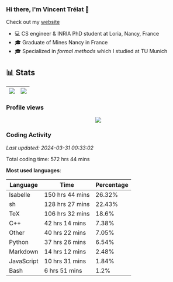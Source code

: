 ### Hi there, I'm Vincent Trélat 👋

Check out my [website](https://vtrelat.github.io)

-   💻 CS engineer & INRIA PhD student at Loria, Nancy, France
-   🎓 Graduate of Mines Nancy in France
-   🎓 Specialized in _formal methods_ which I studied at TU Munich

## 📊 **Stats**

| <img align="center" src="https://readme-stats.clckblog.space/api?username=VTrelat&show_icons=true&include_all_commits=true&theme=tokyonight&hide_border=true" /> | <img align="center" src="https://readme-stats.clckblog.space/api/top-langs/?username=VTrelat&layout=compact&theme=tokyonight&hide_border=true" /> |
| ---------------------------------------------------------------------------------------------------------------------------------------------------------------- | ------------------------------------------------------------------------------------------------------------------------------------------------- |

### Profile views

<p align="center">
 <img src="https://profile-counter.glitch.me/VTrelat/count.svg" />
</p>

<!--automations-->
### Coding Activity
_Last updated: 2024-03-31 00:33:02_

Total coding time: 572 hrs 44 mins

**Most used languages**:

| Language | Time | Percentage |
| ------------- | ------------- | ------------- |
| Isabelle | 150 hrs 44 mins | 26.32% |
| sh | 128 hrs 27 mins | 22.43% |
| TeX | 106 hrs 32 mins | 18.6% |
| C++ | 42 hrs 14 mins | 7.38% |
| Other | 40 hrs 22 mins | 7.05% |
| Python | 37 hrs 26 mins | 6.54% |
| Markdown | 14 hrs 12 mins | 2.48% |
| JavaScript | 10 hrs 31 mins | 1.84% |
| Bash | 6 hrs 51 mins | 1.2% |


